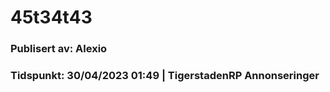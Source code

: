 # 45t34t43



### Publisert av: Alexio

### Tidspunkt: 30/04/2023 01:49 | TigerstadenRP Annonseringer
